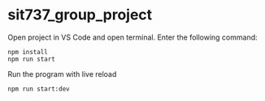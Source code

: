 # sit737_group_project

Open project in VS Code and open terminal. Enter the following command:

```
npm install
npm run start
```

Run the program with live reload

```
npm run start:dev
```
